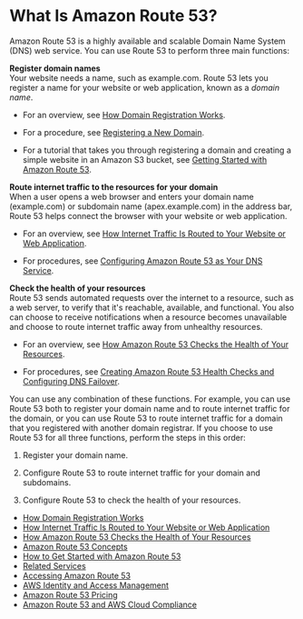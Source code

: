 # What Is Amazon Route 53?<a name="Welcome"></a>

Amazon Route 53 is a highly available and scalable Domain Name System \(DNS\) web service\. You can use Route 53 to perform three main functions:

**Register domain names**  
Your website needs a name, such as example\.com\. Route 53 lets you register a name for your website or web application, known as a *domain name*\.  

+ For an overview, see [How Domain Registration Works](welcome-domain-registration.md)\.

+ For a procedure, see [Registering a New Domain](domain-register.md)\.

+ For a tutorial that takes you through registering a domain and creating a simple website in an Amazon S3 bucket, see [Getting Started with Amazon Route 53](getting-started.md)\.

**Route internet traffic to the resources for your domain**  
When a user opens a web browser and enters your domain name \(example\.com\) or subdomain name \(apex\.example\.com\) in the address bar, Route 53 helps connect the browser with your website or web application\.  

+ For an overview, see [How Internet Traffic Is Routed to Your Website or Web Application](welcome-dns-service.md)\.

+ For procedures, see [Configuring Amazon Route 53 as Your DNS Service](dns-configuring.md)\.

**Check the health of your resources**  
Route 53 sends automated requests over the internet to a resource, such as a web server, to verify that it's reachable, available, and functional\. You also can choose to receive notifications when a resource becomes unavailable and choose to route internet traffic away from unhealthy resources\.   

+ For an overview, see [How Amazon Route 53 Checks the Health of Your Resources](welcome-health-checks.md)\.

+ For procedures, see [Creating Amazon Route 53 Health Checks and Configuring DNS Failover](dns-failover.md)\. 

You can use any combination of these functions\. For example, you can use Route 53 both to register your domain name and to route internet traffic for the domain, or you can use Route 53 to route internet traffic for a domain that you registered with another domain registrar\. If you choose to use Route 53 for all three functions, perform the steps in this order:

1. Register your domain name\.

1. Configure Route 53 to route internet traffic for your domain and subdomains\.

1. Configure Route 53 to check the health of your resources\.


+ [How Domain Registration Works](welcome-domain-registration.md)
+ [How Internet Traffic Is Routed to Your Website or Web Application](welcome-dns-service.md)
+ [How Amazon Route 53 Checks the Health of Your Resources](welcome-health-checks.md)
+ [Amazon Route 53 Concepts](route-53-concepts.md)
+ [How to Get Started with Amazon Route 53](welcome-how-to-get-started.md)
+ [Related Services](welcome-related-services.md)
+ [Accessing Amazon Route 53](welcome-accessing-route-53.md)
+ [AWS Identity and Access Management](IAMRoute53.md)
+ [Amazon Route 53 Pricing](Route53Pricing.md)
+ [Amazon Route 53 and AWS Cloud Compliance](compliance.md)